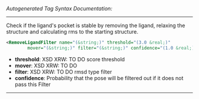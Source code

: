 <!-- THIS IS AN AUTOGENERATED FILE: Don't edit it directly, instead change the schema definition in the code itself. -->

_Autogenerated Tag Syntax Documentation:_

---
Check if the ligand's pocket is stable by removing the ligand, relaxing the structure and calculating rms to the starting structure.

```xml
<RemoveLigandFilter name="(&string;)" threshold="(3.0 &real;)"
        mover="(&string;)" filter="(&string;)" confidence="(1.0 &real;)" />
```

-   **threshold**: XSD XRW: TO DO score threshold
-   **mover**: XSD XRW: TO DO
-   **filter**: XSD XRW: TO DO rmsd type filter
-   **confidence**: Probability that the pose will be filtered out if it does not pass this Filter

---
